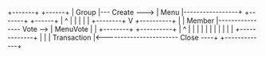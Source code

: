 
+-------+                +------+
| Group |--- Create ---> | Menu |-----------------+
+-------+                +------+                 |
    ^                        |                    |
    |                        |                    |
+--------+                   V      +----------+  |
| Member |---------------- Vote --> | MenuVote |  |
+--------+                          +----------+  |
    ^                                     |       |
    |                                     |       |
    |                                     |       |
    |                                     |       |
+-------------+                           |       |
| Transaction |<----------------------- Close ----+
+-------------+